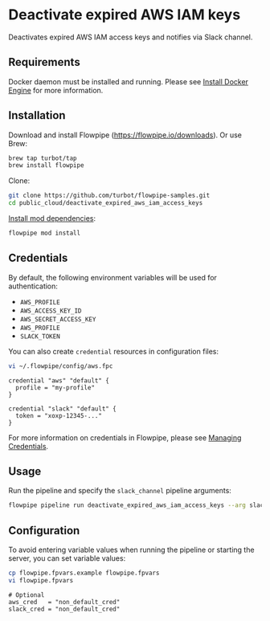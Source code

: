 # Deactivate expired AWS IAM keys

Deactivates expired AWS IAM access keys and notifies via Slack channel.

## Requirements

Docker daemon must be installed and running. Please see [Install Docker Engine](https://docs.docker.com/engine/install/) for more information.

## Installation

Download and install Flowpipe (https://flowpipe.io/downloads). Or use Brew:

```sh
brew tap turbot/tap
brew install flowpipe
```

Clone:

```sh
git clone https://github.com/turbot/flowpipe-samples.git
cd public_cloud/deactivate_expired_aws_iam_access_keys
```

[Install mod dependencies](https://flowpipe.io/docs/build/mod-dependencies#mod-dependencies):

```sh
flowpipe mod install
```

## Credentials

By default, the following environment variables will be used for authentication:

- `AWS_PROFILE`
- `AWS_ACCESS_KEY_ID`
- `AWS_SECRET_ACCESS_KEY`
- `AWS_PROFILE`
- `SLACK_TOKEN`

You can also create `credential` resources in configuration files:

```sh
vi ~/.flowpipe/config/aws.fpc
```

```hcl
credential "aws" "default" {
  profile = "my-profile"
}

credential "slack" "default" {
  token = "xoxp-12345-..."
}
```

For more information on credentials in Flowpipe, please see [Managing Credentials](https://flowpipe.io/docs/run/credentials).

## Usage

Run the pipeline and specify the `slack_channel` pipeline arguments:

```sh
flowpipe pipeline run deactivate_expired_aws_iam_access_keys --arg slack_channel=my_notification_channel
```

## Configuration

To avoid entering variable values when running the pipeline or starting the server, you can set variable values:

```sh
cp flowpipe.fpvars.example flowpipe.fpvars
vi flowpipe.fpvars
```

```hcl
# Optional
aws_cred   = "non_default_cred"
slack_cred = "non_default_cred"
```
